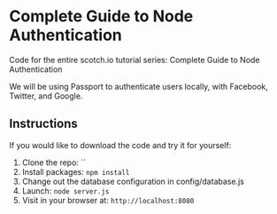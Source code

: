 # Complete Guide to Node Authentication

Code for the entire scotch.io tutorial series: Complete Guide to Node Authentication

We will be using Passport to authenticate users locally, with Facebook, Twitter, and Google.

## Instructions

If you would like to download the code and try it for yourself:

1. Clone the repo: ``
2. Install packages: `npm install`
3. Change out the database configuration in config/database.js
4. Launch: `node server.js`
5. Visit in your browser at: `http://localhost:8080`




